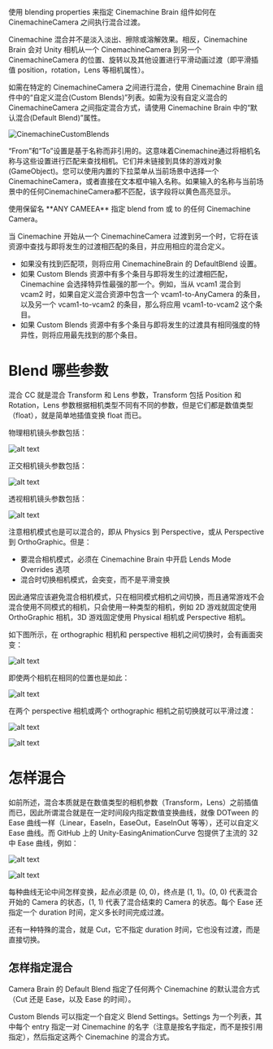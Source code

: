 使用 blending properties 来指定 Cinemachine Brain 组件如何在 CinemachineCamera 之间执行混合过渡。

Cinemachine 混合并不是淡入淡出、擦除或溶解效果。相反，Cinemachine Brain 会对 Unity 相机从一个 CinemachineCamera 到另一个 CinemachineCamera 的位置、旋转以及其他设置进行平滑动画过渡（即平滑插值 position，rotation，Lens 等相机属性）。

如需在特定的 CinemachineCamera 之间进行混合，使用 Cinemachine Brain 组件中的“自定义混合(Custom Blends)”列表。如需为没有自定义混合的 CinemachineCamera 之间指定混合方式，请使用 Cinemachine Brain 中的“默认混合(Default Blend)”属性。

![CinemachineCustomBlends](../Images/CinemachineCustomBlends.png)

“From”和“To”设置是基于名称而非引用的。这意味着Cinemachine通过将相机名称与这些设置进行匹配来查找相机。它们并未链接到具体的游戏对象(GameObject)。您可以使用内置的下拉菜单从当前场景中选择一个CinemachineCamera，或者直接在文本框中输入名称。如果输入的名称与当前场景中的任何CinemachineCamera都不匹配，该字段将以黄色高亮显示。

使用保留名 \*\*ANY CAMEEA\*\* 指定 blend from 或 to 的任何 Cinemachine Camera。

当 Cinemachine 开始从一个 CinemachineCamera 过渡到另一个时，它将在该资源中查找与即将发生的过渡相匹配的条目，并应用相应的混合定义。

- 如果没有找到匹配项，则将应用 CinemachineBrain 的 DefaultBlend 设置。
- 如果 Custom Blends 资源中有多个条目与即将发生的过渡相匹配，Cinemachine 会选择特异性最强的那一个。例如，当从 vcam1 混合到 vcam2 时，如果自定义混合资源中包含一个 vcam1-to-AnyCamera 的条目，以及另一个 vcam1-to-vcam2 的条目，那么将应用 vcam1-to-vcam2 这个条目。  
- 如果 Custom Blends 资源中有多个条目与即将发生的过渡具有相同强度的特异性，则将应用最先找到的那个条目。

# Blend 哪些参数

混合 CC 就是混合 Transform 和 Lens 参数，Transform 包括 Position 和 Rotation，Lens 参数根据相机类型不同有不同的参数，但是它们都是数值类型（float），就是简单地插值变换 float 而已。

物理相机镜头参数包括：

![alt text](../Images/PhysicsCameraLens.png) 

正交相机镜头参数包括：

![alt text](../Images/OrthographicCameraLens.png) 

透视相机镜头参数包括：

![alt text](../Images/PerspectiveCameraLens.png)

注意相机模式也是可以混合的，即从 Physics 到 Perspective，或从 Perspective 到 OrthoGraphic。但是：

- 要混合相机模式，必须在 Cinemachine Brain 中开启 Lends Mode Overrides 选项
- 混合时切换相机模式，会突变，而不是平滑变换

因此通常应该避免混合相机模式，只在相同模式相机之间切换，而且通常游戏不会混合使用不同模式的相机，只会使用一种类型的相机，例如 2D 游戏就固定使用 OrthoGraphic 相机，3D 游戏固定使用 Physical 相机或 Perspective 相机。

如下图所示，在 orthographic 相机和 perspective 相机之间切换时，会有画面突变：

![alt text](Blend_Orthographic_Perspective.gif) 

即使两个相机在相同的位置也是如此：

![alt text](Blend_Orthographic_Perspective_Same_Position.gif) 

在两个 perspective 相机或两个 orthographic 相机之前切换就可以平滑过渡：

![alt text](Blend_Perspective_Perspective.gif) 

![alt text](Blend_Orthographic_Orthographic.gif)

# 怎样混合

如前所述，混合本质就是在数值类型的相机参数（Transform，Lens）之前插值而已，因此所谓混合就是在一定时间段内指定数值变换曲线，就像 DOTween 的 Ease 曲线一样（Linear，EaseIn，EaseOut，EaseInOut 等等），还可以自定义 Ease 曲线。而 GitHub 上的 Unity-EasingAnimationCurve 包提供了主流的 32 中 Ease 曲线，例如：

![alt text](../Images/EasingAnimationCurve_overview.gif) 

![alt text](../Images/EaseCurveExample.png)

每种曲线无论中间怎样变换，起点必须是 (0, 0)，终点是 (1, 1)。(0, 0) 代表混合开始的 Camera 的状态，(1, 1) 代表了混合结束的 Camera 的状态。每个 Ease 还指定一个 duration 时间，定义多长时间完成过渡。

还有一种特殊的混合，就是 Cut，它不指定 duration 时间，它也没有过渡，而是直接切换。

## 怎样指定混合

Camera Brain 的 Default Blend 指定了任何两个 Cinemachine 的默认混合方式（Cut 还是 Ease，以及 Ease 的时间）。

Custom Blends 可以指定一个自定义 Blend Settings。Settings 为一个列表，其中每个 entry 指定一对 Cinemachine 的名字（注意是按名字指定，而不是按引用指定），然后指定这两个 Cinemachine 的混合方式。
